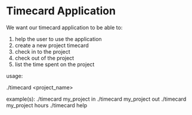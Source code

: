 # Timecard Application

We want our timecard application to be able to:

1. help the user to use the application
2. create a new project timecard
3. check in to the project 
4. check out of the project 
5. list the time spent on the project

usage:

./timecard <project_name> <command>

example(s):
./timecard my_project in
./timecard my_project out 
./timecard my_project hours
./timecard help
